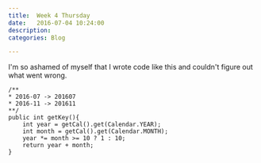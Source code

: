 ```yaml
---
title:  Week 4 Thursday
date:   2016-07-04 10:24:00
description: 
categories: Blog

---
```

I'm so ashamed of myself that I wrote code like this and couldn't figure out what went wrong. 

    /**
    * 2016-07 -> 201607
    * 2016-11 -> 201611
    **/
    public int getKey(){
        int year = getCal().get(Calendar.YEAR);
        int month = getCal().get(Calendar.MONTH);
        year *= month >= 10 ? 1 : 10;
        return year + month;
    }
    
    